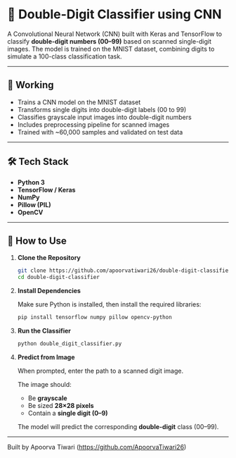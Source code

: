 # 🧠 Double-Digit Classifier using CNN

A Convolutional Neural Network (CNN) built with Keras and TensorFlow to classify **double-digit numbers (00–99)** based on scanned single-digit images. The model is trained on the MNIST dataset, combining digits to simulate a 100-class classification task.

---

## 🚀 Working

- Trains a CNN model on the MNIST dataset  
- Transforms single digits into double-digit labels (00 to 99)  
- Classifies grayscale input images into double-digit numbers  
- Includes preprocessing pipeline for scanned images  
- Trained with ~60,000 samples and validated on test data  

---

## 🛠 Tech Stack

- **Python 3**
- **TensorFlow / Keras**
- **NumPy**
- **Pillow (PIL)**
- **OpenCV**
---


## 🧪 How to Use
1. **Clone the Repository**

   ```bash
   git clone https://github.com/apoorvatiwari26/double-digit-classifier.git
   cd double-digit-classifier
   ```

2. **Install Dependencies**

   Make sure Python is installed, then install the required libraries:

   ```bash
   pip install tensorflow numpy pillow opencv-python
   ```

3. **Run the Classifier**

   ```bash
   python double_digit_classifier.py
   ```

4. **Predict from Image**

   When prompted, enter the path to a scanned digit image.

   The image should:
   - Be **grayscale**
   - Be sized **28×28 pixels**
   - Contain a **single digit (0–9)**

   The model will predict the corresponding **double-digit** class (00–99).


---

Built by Apoorva Tiwari (https://github.com/ApoorvaTiwari26)
